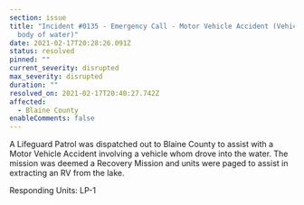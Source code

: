```yaml
---
section: issue
title: "Incident #0135 - Emergency Call - Motor Vehicle Accident (Vehicle in a
  body of water)"
date: 2021-02-17T20:28:26.091Z
status: resolved
pinned: ""
current_severity: disrupted
max_severity: disrupted
duration: ""
resolved_on: 2021-02-17T20:40:27.742Z
affected:
  - Blaine County
enableComments: false
---
```

A Lifeguard Patrol was dispatched out to Blaine County to assist with a Motor Vehicle Accident involving a vehicle whom drove into the water. The mission was deemed a Recovery Mission and units were paged to assist in extracting an RV from the lake.

Responding Units: LP-1